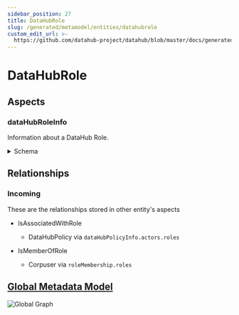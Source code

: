 ```yaml
---
sidebar_position: 27
title: DataHubRole
slug: /generated/metamodel/entities/datahubrole
custom_edit_url: >-
  https://github.com/datahub-project/datahub/blob/master/docs/generated/metamodel/entities/dataHubRole.md
---
```

# DataHubRole
## Aspects

### dataHubRoleInfo
Information about a DataHub Role.
<details>
<summary>Schema</summary>

```javascript
{
  "type": "record",
  "Aspect": {
    "name": "dataHubRoleInfo"
  },
  "name": "DataHubRoleInfo",
  "namespace": "com.linkedin.policy",
  "fields": [
    {
      "Searchable": {
        "fieldType": "TEXT_PARTIAL"
      },
      "type": "string",
      "name": "name",
      "doc": "Name of the Role"
    },
    {
      "Searchable": {
        "fieldType": "TEXT"
      },
      "type": "string",
      "name": "description",
      "doc": "Description of the Role"
    },
    {
      "type": "boolean",
      "name": "editable",
      "default": false,
      "doc": "Whether the role should be editable via the UI"
    }
  ],
  "doc": "Information about a DataHub Role."
}
```
</details>

## Relationships

### Incoming
These are the relationships stored in other entity's aspects
- IsAssociatedWithRole

   - DataHubPolicy via `dataHubPolicyInfo.actors.roles`
- IsMemberOfRole

   - Corpuser via `roleMembership.roles`
## [Global Metadata Model](https://github.com/datahub-project/datahub/raw/master/docs/imgs/datahub-metadata-model.png)
![Global Graph](https://github.com/datahub-project/datahub/raw/master/docs/imgs/datahub-metadata-model.png)
